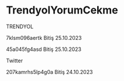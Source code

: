 # TrendyolYorumCekme
TRENDYOL

7klsm096aertk Bitiş 25.10.2023

45a045fg4asd Bitiş 25.10.2023

Twitter

207kamrhs5lp4g0a Bitiş 24.10.2023

